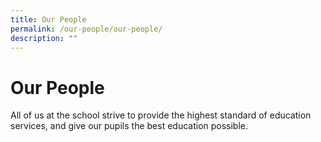 ```yaml
---
title: Our People
permalink: /our-people/our-people/
description: ""
---
```

Our People
==========

All of us at the school strive to provide the highest standard of education services, and give our pupils the best education possible.